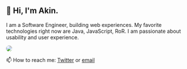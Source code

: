 ## 👋 Hi, I'm Akin.

I am a Software Engineer, building web experiences. My favorite technologies right now are Java, JavaScript, RoR. I am passionate about usability and user experience.


<img src='https://github-readme-stats.vercel.app/api?username=aokegbile&count_private=true&show_icons=true&theme=dark' style='border-radius:7px;'>

📫 How to reach me: [Twitter](https://twitter.com/aokegbile) or [email](mailto:akin@okegbile.com)
